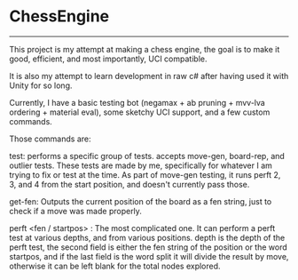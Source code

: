 # ChessEngine
---

This project is my attempt at making a chess engine, the goal is to make it good, efficient, and most importantly, UCI compatible.

It is also my attempt to learn development in raw c# after having used it with Unity for so long.

Currently, I have a basic testing bot (negamax + ab pruning + mvv-lva ordering + material eval), some sketchy UCI support, and a few custom commands. 

Those commands are:

test: performs a specific group of tests. accepts move-gen, board-rep, and outlier tests. These tests are made by me, specifically for whatever I am trying to fix or test at the time. As part of move-gen testing, it runs perft 2, 3, and 4 from the start position, and doesn't currently pass those.

get-fen: Outputs the current position of the board as a fen string, just to check if a move was made properly.

perft <depth> <fen / startpos> <isSplit>: The most complicated one. It can perform a perft test at various depths, and from various positions. depth is the depth of the perft test, the second field is either the fen string of the position or the word startpos, and if the last field is the word split it will divide the result by move, otherwise it can be left blank for the total nodes explored.